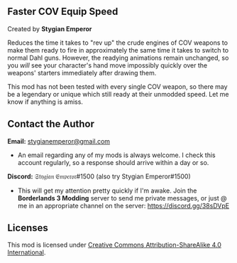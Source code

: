 Faster COV Equip Speed
----------------------
Created by **Stygian Emperor**

Reduces the time it takes to "rev up" the crude engines of COV weapons to make them ready to fire in approximately the same time it takes to switch to normal Dahl guns. However, the readying animations remain unchanged, so you *will* see your character's hand move impossibly quickly over the weapons' starters immediately after drawing them.

This mod has not been tested with every single COV weapon, so there may be a legendary or unique which still ready at their unmodded speed. Let me know if anything is amiss.

Contact the Author
------------------
**Email:** stygianemperor@gmail.com
- An email regarding any of my mods is always welcome. I check this account regularly, so a response should arrive within a day or so.

**Discord:** 𝔖𝔱𝔶𝔤𝔦𝔞𝔫 𝔈𝔪𝔭𝔢𝔯𝔬𝔯#1500 (also try Stygian Emperor#1500)
- This will get my attention pretty quickly if I'm awake. Join the **Borderlands 3 Modding** server to send me private messages, or just @ me in an appropriate channel on the server: https://discord.gg/38sDVpE

Licenses
--------
This mod is licensed under [Creative Commons Attribution-ShareAlike 4.0 International](https://creativecommons.org/licenses/by-sa/4.0/).